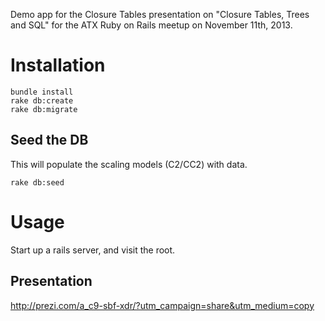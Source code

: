 Demo app for the Closure Tables presentation on "Closure Tables, Trees and SQL" for the ATX Ruby on Rails meetup
on November 11th, 2013.

# Installation

```
bundle install
rake db:create
rake db:migrate
```

## Seed the DB

This will populate the scaling models (C2/CC2) with data.

```
rake db:seed
```

# Usage

Start up a rails server, and visit the root.

## Presentation

http://prezi.com/a_c9-sbf-xdr/?utm_campaign=share&utm_medium=copy